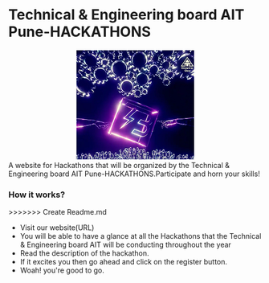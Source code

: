 
# Technical & Engineering board AIT Pune-HACKATHONS
<div align="center"><img src="tb favicon.png"/></div>
 A website for Hackathons that will be organized by the Technical & Engineering board AIT Pune-HACKATHONS.Participate and horn your skills!
 <h3>How it works?</h3>
>>>>>>> Create Readme.md
 <ul>
 <li>Visit our website(URL)</li>
 <li>You will be able to have a glance at all the Hackathons that the Technical & Engineering board AIT will be conducting throughout the year</li>
 <li>Read the description of the hackathon.</li>
 <li>If it excites you then go ahead and click on the register button.</li>
 <li>Woah! you're good to go.</li>
 </ul>
 


